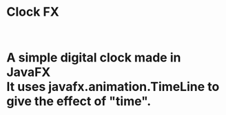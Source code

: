 
<h1>Clock FX<h1>
<br>
A simple digital clock made in JavaFX<br>
It uses javafx.animation.TimeLine to give the effect of "time".<br>
